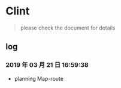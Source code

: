 # Clint

> please check the document for details

## log

### 2019 年 03 月 21 日 16:59:38

- planning Map-route
